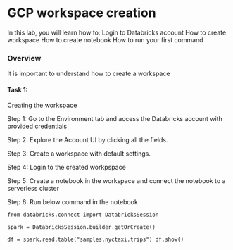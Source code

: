 # GCP workspace creation
In this lab, you will learn how to:
Login to Databricks account
How to create workspace
How to create notebook
How to run your first command


### Overview
It is important to understand how to create a workspace

#### Task 1: 
Creating the workspace

Step 1: 
Go to the Environment tab and access the Databricks account with provided credentials

Step 2:
Explore the Account UI by clicking all the fields.

Step 3: 
Create a workspace with default settings.

Step 4:
Login to the created workpspace

Step 5:
Create a notebook in the workspace and connect the notebook to a serverless cluster

Step 6:
Run below command in the notebook

```language
from databricks.connect import DatabricksSession

spark = DatabricksSession.builder.getOrCreate()

df = spark.read.table("samples.nyctaxi.trips") df.show()
```
